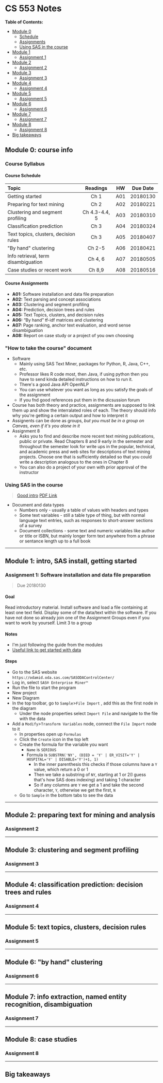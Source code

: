 <!-- markdownlint-disable MD007 -->
<!-- markdownlint-disable MD022 -->
<!-- markdownlint-disable MD032 -->
# CS 553 Notes

**Table of Contents:**
* [Module 0](#module-0-course-info)
    * [Schedule](#course-schedule)
    * [Assignments](#course-assignments)
    * [Using SAS in the course](#using-sas-in-the-course)
* [Module 1](#module-1-intro-SAS-install-getting-started)
    * [Assignment 1](#assignment-1-software-installation-and-data-file-preparation)
* [Module 2](#module-2-preparing-text-for-mining-and-analysis)
    * [Assignment 2](#assignment-2)
* [Module 3](#module-3-clustering-and-segment-profiling)
    * [Assignment 3](#assignment-3)
* [Module 4](#module-4-classification-prediction-decision-trees-and-rules)
    * [Assignment 4](#assignment-4)
* [Module 5](#module-5-text-topics-clusters-decision-rules)
    * [Assignment 5](#assignment-5)
* [Module 6](#module-6-by-hand-clustering)
    * [Assignment 6](#assignment-6)
* [Module 7](#module-7-info-extraction-named-entity-recognition-disambiguation)
    * [Assignment 7](#assignment-7)
* [Module 8](#module-8-case-studies)
    * [Assignment 8](#assignment-8)
* [Big takeaways](#big-takeaways)

## Module 0: course info
### Course Syllabus
#### Course Schedule
| Topic                                     | Readings         | HW     | Due Date    |
| :--                                       | :-:              | :-:    | :-:         |
| Getting started                           | Ch 1             | A01    | 20180130    |
| Preparing for text mining                 | Ch 2             | A02    | 20180221    |
| Clustering and segment profiling          | Ch 4.3-4.4, 5    | A03    | 20180310    |
| Classification prediction                 | Ch 3             | A04    | 20180324    |
| Text topics, clusters, decision rules     | Ch 3             | A05    | 20180407    |
| "By hand" clustering                      | Ch 2-5           | A06    | 20180421    |
| Info retrieval, term disambiguation       | Ch 4, 6          | A07    | 20180505    |
| Case studies or recent work               | Ch 8,9           | A08    | 20180516    |

#### Course Assignments
* **A01:** Software installation and data file preparation
* **A02:** Text parsing and concept associations
* **A03:** Clustering and segment profiling
* **A04:** Prediction, decision trees and rules
* **A05:** Text Topics, clusters, and decision rules
* **A06:** “By hand” tf-idf matrices and clustering
* **A07:** Page ranking, anchor text evaluation, and word sense disambiguation
* **A08:** Report on case study or a project of you own choosing

### "How to take the course" document
* Software
    * Mainly using SAS Text Miner, packages for Python, R, Java, C++, etc.
    * Professor likes R code most, then Java, if using python then you have to send kinda detailed instructions on how to run it.
    * There's a good Java API OpenNLP
    * You can use whatever you want as long as you satisfy the goals of the assignment
    * If you fnd good references put them in the dicsussion forum
* Course has both theory and practice, assignments are supposed to link them up and show the interralated roles of each. The theory should info why you're getting a certain output and how to interpret it
* Assignents can be done as groups, *but you must be in a group on Canvas, even if it's you alone in it*
* Assignment 8
    * Asks you to find and describe more recent text mining publications, public or private.  Read Chapters 8 and 9 early in the semester and throughout the semester look for write ups in the popular, technical, and academic press and web sites for descriptions of text mining projects. Choose one that is sufficiently detailed so that you could write a description analogous to the ones in Chapter 8
    * You can also do a project of your own with prior approval of the instructor

### Using SAS in the course
>[Good intro](http://support.sas.com/documentation/cdl/en/tmgs/65668/HTML/default/viewer.htm#titlepage.htm)
>[PDF Link](http://support.sas.com/documentation/cdl/en/tmgs/65668/PDF/default/tmgs.pdf)

* Document and data types
    * Numbers only - usually a table of values with headers and types
    * Some text variables - still a table type of thing, but with normal language text entries, such as responses to short-answer sections of a survey
    * Document collections - some text and numeric variables like author or title or ISBN, but mainly longer form text anywhere from a phrase or sentance length up to a full book

---

## Module 1: intro, SAS install, getting started
### Assignment 1: Software installation and data file preparation
>Due 20180130
#### Goal
Read introductory material. Install software and load a file containing at least one text field. Display some of the data/text within the software. If you have not done so already join one of the Assignment Groups even if you want to work by yourself. Limit 3 to a group
#### Notes
* I'm just following the guide from the modules
* [Useful link to get started with data](https://communities.sas.com/t5/SAS-Communities-Library/Tip-How-to-create-data-sources-from-imported-files-and-share/ta-p/221694)

#### Steps
* Go to the SAS website `https://odamid.oda.sas.com/SASODAControlCenter/`
* Log in, select `SAS® Enterprise Miner™`
* Run the file to start the program
* New project
* New Diagram
* In the top toolbar, go to `Sample`>`File Import` , add this as the first node in the diagram
    * Under the node properties select `Import File` and navigate to the file with the data
* Add a `Modify`>`Transform Variables` node, connect the `File Import` node to it
    * In properties open up `Formulas`
    * Click the `Create` icon in the top left
    * Create the formula for the variable you want
        * `Name` is `SERIOUS`
        * Formula is `SUBSTRN('NY', (DIED = 'Y' | ER_VISIT='Y' | HOSPITAL='Y' | DISABLE='Y')+1, 1)`
            * In the inner parenthesis this checks if those columns have a `Y` value, which return a 0 or 1
            * Then we take a substring of `NY`, starting at 1 or 2(I guess that's how SAS does indexing) and taking 1 character
            * So if any columns are `Y` we get a 1 and take the second character, `Y`, otherwise we get the first, `N`
    * Go to `Sample` in the bottom tabs to see the data

---

## Module 2: preparing text for mining and analysis
### Assignment 2

---

## Module 3: clustering and segment profiling
### Assignment 3

---

## Module 4: classification prediction: decision trees and rules
### Assignment 4

---

## Module 5: text topics, clusters, decision rules
### Assignment 5

---

## Module 6: "by hand" clustering
### Assignment 6

---

## Module 7: info extraction, named entity recognition, disambiguation
### Assignment 7

---

## Module 8: case studies
### Assignment 8

---

## Big takeaways